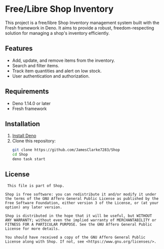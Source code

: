 # Free/Libre Shop Inventory

This project is a free/libre Shop Inventory management system built with the
Fresh framework in Deno. It aims to provide a robust, freedom-respecting
solution for managing a shop's inventory efficiently.

## Features

- Add, update, and remove items from the inventory.
- Search and filter items.
- Track item quantities and alert on low stock.
- User authentication and authorization.

## Requirements

- Deno 1.14.0 or later
- Fresh framework

## Installation

1. [Install Deno](https://deno.land/#installation)
2. Clone this repository:
   ```bash
   git clone https://github.com/JamesClarke7283/Shop
   cd Shop
   deno task start
   ```

## License

     This file is part of Shop.

    Shop is free software: you can redistribute it and/or modify it under the terms of the GNU Affero General Public License as published by the Free Software Foundation, either version 3 of the License, or (at your option) any later version.

    Shop is distributed in the hope that it will be useful, but WITHOUT ANY WARRANTY; without even the implied warranty of MERCHANTABILITY or FITNESS FOR A PARTICULAR PURPOSE. See the GNU Affero General Public License for more details.

    You should have received a copy of the GNU Affero General Public License along with Shop. If not, see <https://www.gnu.org/licenses/>.

